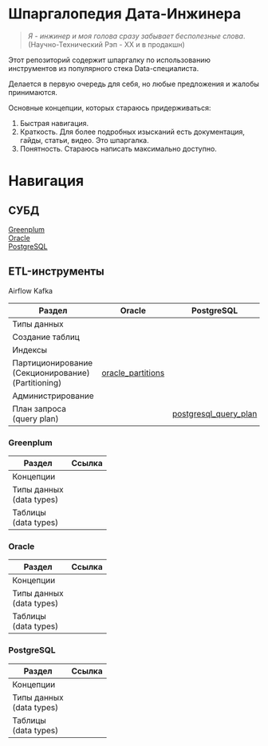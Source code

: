 # Шпаргалопедия Дата-Инжинера

>*Я - инжинер и моя голова сразу забывает бесполезные слова*. 
>(Научно-Технический Рэп - ХХ и в продакшн)


Этот репозиторий содержит шпаргалку по использованию инструментов из популярного стека Data-специалиста.

Делается в первую очередь для себя, но любые предложения и жалобы принимаются.

Основные концепции, которых стараюсь придерживаться:
1. Быстрая навигация. 
2. Краткость. Для более подробных изысканий есть документация, гайды, статьи, видео. Это шпаргалка.
3. Понятность. Стараюсь написать максимально доступно.


# Навигация
## СУБД
[Greenplum](#greenplum)<br>
[Oracle](#oracle)<br>
[PostgreSQL](#postgresql)

## ETL-инструменты
Airflow
Kafka


| Раздел                                                     | Oracle                                           | PostgreSQL                                                   |
|------------------------------------------------------------|--------------------------------------------------|--------------------------------------------------------------|
| Типы данных                                                |                                                  |                                                              |
| Создание таблиц                                            |                                                  |                                                              |
| Индексы                                                    |                                                  |                                                              |
| Партиционирование<br/>(Секционирование)<br/>(Partitioning) | [oracle_partitions](Oracle/oracle_partitions.md) |                                                              |
| Администрирование                                          |                                                  |                                                              |
| План запроса<br/>(query plan)                                  |                                                  | [postgresql_query_plan](PostgreSQL/postgresql_query_plan.md) |

### Greenplum
| Раздел                       | Ссылка | 
|------------------------------|--------|
| Концепции                    | | 
| Типы данных<br/>(data types) | | 
| Таблицы<br/>(data types)     | | 

### Oracle
| Раздел                       | Ссылка | 
|------------------------------|--------|
| Концепции                    | | 
| Типы данных<br/>(data types) | | 
| Таблицы<br/>(data types)     | | 

### PostgreSQL
| Раздел                       | Ссылка | 
|------------------------------|--------|
| Концепции                    | | 
| Типы данных<br/>(data types) | | 
| Таблицы<br/>(data types)     | | 
